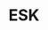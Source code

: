 ---
lastmod: '2025-04-06T06:05:20+00:00'
latitude: -29.24528677
layout: suburb
longitude: 153.3348699
postcode: '2472'
state: NSW
title: ESK
url: /nsw/esk/
---